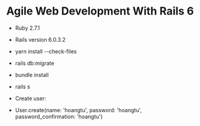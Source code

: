 # Agile Web Development With Rails 6

* Ruby 2.7.1

* Rails version 6.0.3.2

* yarn install --check-files

* rails db:migrate

* bundle install

* rails s

* Create user:

- User.create(name: 'hoangtu', password: 'hoangtu', password_confirmation: 'hoangtu')
